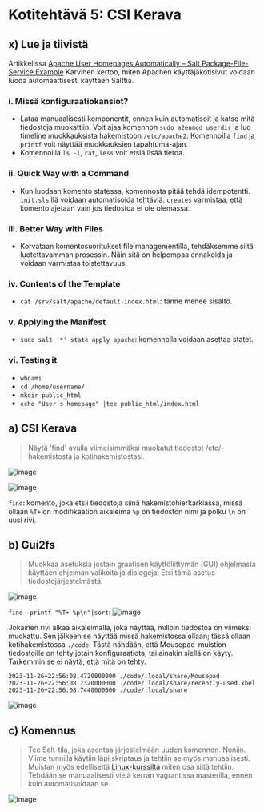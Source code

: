 # Kotitehtävä 5: CSI Kerava

## x) Lue ja tiivistä
Artikkelissa [Apache User Homepages Automatically – Salt Package-File-Service Example](https://terokarvinen.com/2018/04/03/apache-user-homepages-automatically-salt-package-file-service-example/) Karvinen kertoo, miten Apachen käyttäjäkotisivut voidaan luoda automaattisesti käyttäen Salttia.

### i. Missä konfiguraatiokansiot?
- Lataa manuaalisesti komponentit, ennen kuin automatisoit ja katso mitä tiedostoja muokattiin. Voit ajaa komennon `sudo a2enmod userdir` ja luo timeline muokkauksista hakemistoon `/etc/apache2`. Komennoilla `find` ja `printf` voit näyttää muokkauksien tapahtuma-ajan.
- Komennoilla `ls -l`, `cat`, `less` voit etsiä lisää tietoa.

### ii. Quick Way with a Command
- Kun luodaan komento statessa, komennosta pitää tehdä idempotentti. `init.sls`:llä voidaan automatisoida tehtäviä. `creates` varmistaa, että komento ajetaan vain jos tiedostoa ei ole olemassa.

### iii. Better Way with Files
- Korvataan komentosuoritukset file managementilla, tehdäksemme siitä luotettavamman prosessin. Näin sitä on helpompaa ennakoida ja voidaan varmistaa toistettavuus.

### iv. Contents of the Template
- `cat /srv/salt/apache/default-index.html`: tänne menee sisältö.

### v. Applying the Manifest
- `sudo salt '*' state.apply apache`: komennolla voidaan asettaa statet.

### vi. Testing it
- `whoami`
- `cd /home/username/`
- `mkdir public_html`
- `echo "User's homepage" |tee public_html/index.html`

## a) CSI Kerava
> Näytä 'find' avulla viimeisimmäksi muokatut tiedostot /etc/-hakemistosta ja kotihakemistostasi.

![image](https://github.com/16cats/Infra-as-Code-course/assets/97065659/d3129263-e460-4999-847d-9ef2b48348e3)

![image](https://github.com/16cats/Infra-as-Code-course/assets/97065659/a58b5b8b-0841-44bc-b5de-7ff9aaf98fee)

`find`: komento, joka etsii tiedostoja siinä hakemistohierkarkiassa, missä ollaan
`%T+` on modifikaation aikaleima
`%p` on tiedoston nimi ja polku
`\n` on uusi rivi.

## b) Gui2fs
> Muokkaa asetuksia jostain graafisen käyttöliittymän (GUI) ohjelmasta käyttäen ohjelman valikoita ja dialogeja. Etsi tämä asetus tiedostojärjestelmästä.

![image](https://github.com/16cats/Infra-as-Code-course/assets/97065659/d909ec3e-b014-4cf2-8337-054c0bcca236)

`find -printf "%T+ %p\n"|sort`:
![image](https://github.com/16cats/Infra-as-Code-course/assets/97065659/48f8d8b0-3e07-4dd2-8a1c-93c20279513a)

Jokainen rivi alkaa aikaleimalla, joka näyttää, milloin tiedostoa on viimeksi muokattu. Sen jälkeen se näyttää missä hakemistossa ollaan; tässä ollaan kotihakemistossa `./code`. 
Tästä nähdään, että Mousepad-muistion tiedostoille on tehty jotain konfiguraatiota, tai ainakin siellä on käyty. Tarkemmin se ei näytä, että mitä on tehty.
```
2023-11-26+22:56:08.4720000000 ./code/.local/share/Mousepad
2023-11-26+22:56:08.7320000000 ./code/.local/share/recently-used.xbel
2023-11-26+22:56:08.7440000000 ./code/.local/share
```

![image](https://github.com/16cats/Infra-as-Code-course/assets/97065659/8e8b24ce-1889-4b03-adfa-384ac9af19fe)

## c) Komennus
> Tee Salt-tila, joka asentaa järjestelmään uuden komennon.
Noniin. Viime tunnilla käytiin läpi skriptaus ja tehtiin se myös manuaalisesti. Muistan myös edelliseltä [Linux-kurssilta](https://github.com/16cats/Linux/blob/main/h7.md) miten osa siitä tehtiin. Tehdään se manuaalisesti vielä kerran vagrantissa masterilla, ennen kuin automatisoidaan se.

![image](https://github.com/16cats/Infra-as-Code-course/assets/97065659/5c43b4be-413e-4da3-a6a0-ffa4522e123b)

